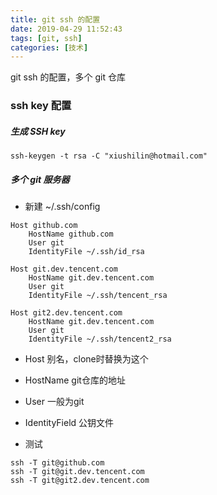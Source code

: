 ```yaml
---
title: git ssh 的配置
date: 2019-04-29 11:52:43
tags: [git, ssh]
categories: [技术]
---
```


git ssh 的配置，多个 git 仓库
<!-- more -->
### ssh key 配置

#####  生成 SSH key
```
ssh-keygen -t rsa -C "xiushilin@hotmail.com"
```

##### 多个 git 服务器

- 新建 ~/.ssh/config

```
Host github.com
    HostName github.com
    User git
    IdentityFile ~/.ssh/id_rsa

Host git.dev.tencent.com
    HostName git.dev.tencent.com
    User git
    IdentityFile ~/.ssh/tencent_rsa

Host git2.dev.tencent.com
    HostName git.dev.tencent.com
    User git
    IdentityFile ~/.ssh/tencent2_rsa
```


- Host  别名，clone时替换为这个
- HostName git仓库的地址
- User 一般为git
- IdentityField 公钥文件


- 测试
```
ssh -T git@github.com
ssh -T git@git.dev.tencent.com
ssh -T git@git2.dev.tencent.com
```

